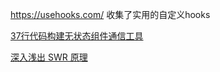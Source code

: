 https://usehooks.com/    收集了实用的自定义hooks

[37行代码构建无状态组件通信工具]([https://github.com/ryouaki/Blogs/blob/master/Web/37%E8%A1%8C%E4%BB%A3%E7%A0%81%E6%9E%84%E5%BB%BA%E6%97%A0%E7%8A%B6%E6%80%81%E7%BB%84%E4%BB%B6%E9%80%9A%E4%BF%A1%E5%B7%A5%E5%85%B7--%E8%AE%A9%E6%81%BC%E4%BA%BA%E7%9A%84Vuex%E5%92%8CRedux%E6%BB%9A%E8%9B%8B%E5%90%A7%EF%BC%81.md](https://github.com/ryouaki/Blogs/blob/master/Web/37行代码构建无状态组件通信工具--让恼人的Vuex和Redux滚蛋吧！.md))

[深入浅出 SWR 原理](https://github.com/chenbin92/swr-source-code)